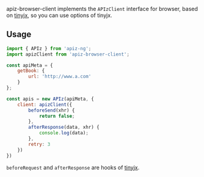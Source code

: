 apiz-browser-client implements the `APIzClient` interface for browser, based on [tinyjx](https://github.com/ta7sudan/tinyjx), so you can use options of tinyjx.



## Usage

```javascript
import { APIz } from 'apiz-ng';
import apizClient from 'apiz-browser-client';

const apiMeta = {
    getBook: {
        url: 'http://www.a.com'
    }
};

const apis = new APIz(apiMeta, {
    client: apizClient({
        beforeSend(xhr) {
            return false;
        },
        afterResponse(data, xhr) {
            console.log(data);
        },
        retry: 3
    })
})
```

`beforeRequest` and  `afterResponse` are hooks of [tinyjx](https://github.com/ta7sudan/tinyjx).